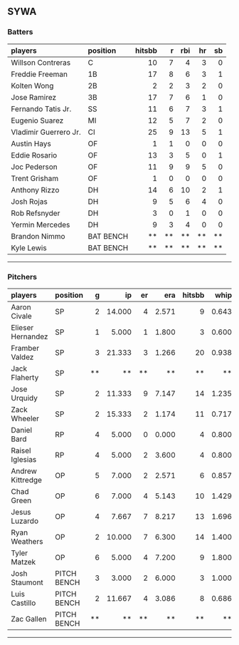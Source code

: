 ## SYWA

### Batters

 
|players               |position  | hitsbb|  r| rbi| hr| sb| 
|:---------------------|:---------|------:|--:|---:|--:|--:| 
|Willson Contreras     |C         |     10|  7|   4|  3|  0| 
|Freddie Freeman       |1B        |     17|  8|   6|  3|  1| 
|Kolten Wong           |2B        |      2|  2|   3|  2|  0| 
|Jose Ramirez          |3B        |     17|  7|   6|  1|  0| 
|Fernando Tatis Jr.    |SS        |     11|  6|   7|  3|  1| 
|Eugenio Suarez        |MI        |     12|  5|   7|  2|  0| 
|Vladimir Guerrero Jr. |CI        |     25|  9|  13|  5|  1| 
|Austin Hays           |OF        |      1|  1|   0|  0|  0| 
|Eddie Rosario         |OF        |     13|  3|   5|  0|  1| 
|Joc Pederson          |OF        |     11|  9|   9|  5|  0| 
|Trent Grisham         |OF        |      1|  0|   0|  0|  0| 
|Anthony Rizzo         |DH        |     14|  6|  10|  2|  1| 
|Josh Rojas            |DH        |      9|  5|   6|  4|  0| 
|Rob Refsnyder         |DH        |      3|  0|   1|  0|  0| 
|Yermin Mercedes       |DH        |      9|  3|   4|  0|  0| 
|Brandon Nimmo         |BAT BENCH |     **| **|  **| **| **| 
|Kyle Lewis            |BAT BENCH |     **| **|  **| **| **| 


* * *

### Pitchers

 
|players           |position    |  g|     ip| er|   era| hitsbb|  whip| so|  w| sv| 
|:-----------------|:-----------|--:|------:|--:|-----:|------:|-----:|--:|--:|--:| 
|Aaron Civale      |SP          |  2| 14.000|  4| 2.571|      9| 0.643| 15|  2|  0| 
|Elieser Hernandez |SP          |  1|  5.000|  1| 1.800|      3| 0.600|  6|  0|  0| 
|Framber Valdez    |SP          |  3| 21.333|  3| 1.266|     20| 0.938| 20|  3|  0| 
|Jack Flaherty     |SP          | **|     **| **|    **|     **|    **| **| **| **| 
|Jose Urquidy      |SP          |  2| 11.333|  9| 7.147|     14| 1.235| 13|  0|  0| 
|Zack Wheeler      |SP          |  2| 15.333|  2| 1.174|     11| 0.717| 20|  0|  0| 
|Daniel Bard       |RP          |  4|  5.000|  0| 0.000|      4| 0.800|  8|  0|  3| 
|Raisel Iglesias   |RP          |  4|  5.000|  2| 3.600|      4| 0.800|  9|  1|  2| 
|Andrew Kittredge  |OP          |  5|  7.000|  2| 2.571|      6| 0.857|  8|  0|  0| 
|Chad Green        |OP          |  6|  7.000|  4| 5.143|     10| 1.429|  8|  0|  0| 
|Jesus Luzardo     |OP          |  4|  7.667|  7| 8.217|     13| 1.696|  9|  1|  0| 
|Ryan Weathers     |OP          |  2| 10.000|  7| 6.300|     14| 1.400|  6|  1|  0| 
|Tyler Matzek      |OP          |  6|  5.000|  4| 7.200|      9| 1.800|  6|  0|  0| 
|Josh Staumont     |PITCH BENCH |  3|  3.000|  2| 6.000|      3| 1.000|  3|  0|  0| 
|Luis Castillo     |PITCH BENCH |  2| 11.667|  4| 3.086|      8| 0.686| 12|  1|  0| 
|Zac Gallen        |PITCH BENCH | **|     **| **|    **|     **|    **| **| **| **| 


* * *


